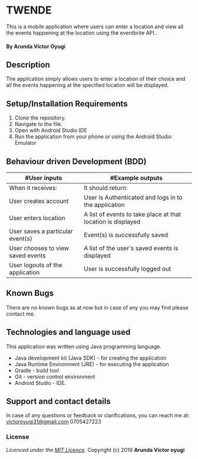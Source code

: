 # TWENDE

This is a mobile application where users can enter a location and view all the events happening at the location using the eventbrite API..

#### By **Arunda Victor Oyugi**

## Description

 The application simply allows users to enter a location of their choice and all the events happening at the specified location will be displayed.

## Setup/Installation Requirements
1. Clone the repository.
2. Navigate to the file.
3. Open with Android Studio IDE
4. Run the application from your phone or using the Android Studio Emulator

## Behaviour driven Development (BDD)
|#User inputs   |  #Example outputs |         
|---------------|-------------------|
|When it receives:               | It should return:                  |
|User creates account	| User is Authenticated and logs in to the application |
|User enters location	|A list of events to take place at that location is displayed |
|User saves a particular event(s)|	Event(s) is successfully saved|
|User chooses to view saved events	|A list of the user's saved events is displayed|
|User logouts of the application|	User is successfully logged out|



## Known Bugs
There are no known bugs as at now but in case of any you may find please contact me.


## Technologies and language used
This application was written using Java programming language.

* Java development kit (Java SDK) - for creating the application
* Java Runtime Environment (JRE) - for executing the application
* Gradle - build tool
* Git - version control environment
* Android Studio - IDE.


## Support and contact details
In case of any questions or feedback or clarifications, you can reach me at:
victoroyugi31@gmail.com
0705427223

### License
*Licenced under the [MIT Licence](LICENCE).*
Copyright (c) 2019 **Arunda Victor oyugi**
